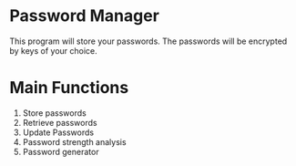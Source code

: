 # Password Manager

This program will store your passwords. The passwords will be encrypted by keys of your choice.

# Main Functions

1. Store passwords
2. Retrieve passwords
3. Update Passwords
4. Password strength analysis
5. Password generator
